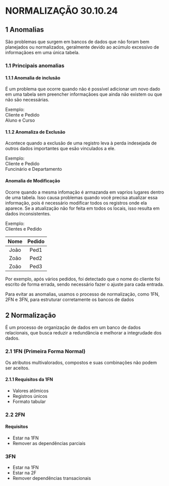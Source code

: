 # NORMALIZAÇÃO 30.10.24

## 1 Anomalias

São problemas que surgem em bancos de dados que não foram bem planejados ou normalizados, geralmente devido ao acúmulo excessivo de informaçãoes em uma única tabela.

### 1.1 Principais anomalias

#### 1.1.1 Anomalia de inclusão

É um problema que ocorre quando não é possível adicionar um novo dado em uma tabela sem preencher informaçãoes que ainda não existem ou que não são necessárias.

Exemplo:\
Cliente e Pedido\
Aluno e Curso

#### 1.1.2 Anomaliza de Exclusão

Acontece quando a exclusão de uma registro leva à perda indesejada de outros dados importantes que esão vinculados a ele.

Exemplo:\
Cliente e Pedido\
Funcinário e Departamento

#### Anomalia de Modificação

Ocorre quando a mesma infomação é armazanda em vaprios lugares dentro de uma tabela. Isso causa problemas quando você precisa atualizar essa informação, pois é necessário modificar todos os registros onde ela aparece. Se a atualização não for feita em todos os locais, isso resulta em dados inconsistentes.

Exemplo:\
Clientes e Pedido

| Nome | Pedido |
| :-: | :-: |
| João | Ped1 |
| Zoão | Ped2 |
| Zoão | Ped3 |

Por exemplo, após vários pedidos, foi detectado que o nome do cliente foi escrito de forma errada, sendo necessário fazer o ajuste para cada entrada.

Para evitar as anomalias, usamos o processo de normalização, como 1FN, 2FN e 3FN, para estruturar corretamente os bancos de dados

## 2 Normalização

É um processo de organização de dados em um banco de dados relacionais, que busca reduzir a redundância e melhorar a integrudade dos dados.

### 2.1 1FN (Primeira Forma Normal)

Os atributos multivalorados, compostos e suas combinações não podem ser aceitos.

#### 2.1.1 Requisitos da 1FN

- Valores atômicos
- Registros únicos
- Formato tabular

### 2.2 2FN

#### Requisitos

- Estar na 1FN
- Remover as dependências parciais

### 3FN

- Estar na 1FN
- Estar na 2F
- Remover dependências transacionais
